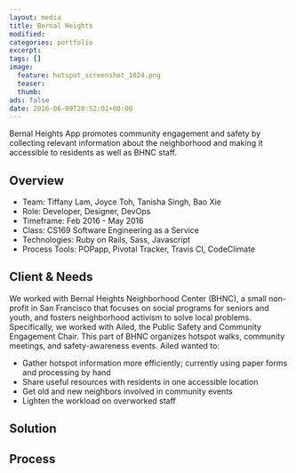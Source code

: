 ```yaml
---
layout: media
title: Bernal Heights
modified:
categories: portfolio
excerpt:
tags: []
image:
  feature: hotspot_screenshot_1024.png
  teaser:
  thumb:
ads: false
date: 2016-06-09T20:52:01+00:00
---
```

Bernal Heights App promotes community engagement and
safety by collecting relevant information about the
neighborhood and making it accessible to residents
as well as BHNC staff.

## Overview

* Team: Tiffany Lam, Joyce Toh, Tanisha Singh, Bao Xie
* Role: Developer, Designer, DevOps
* Timeframe: Feb 2016 - May 2016
* Class: CS169 Software Engineering as a Service
* Technologies: Ruby on Rails, Sass, Javascript
* Process Tools: POPapp, Pivotal Tracker, Travis CI, CodeClimate

## Client & Needs
We worked with Bernal Heights Neighborhood Center (BHNC), a small non-profit in San Francisco
that focuses on social programs for seniors and youth, and fosters neighborhood
activism to solve local problems. Specifically, we worked with Ailed, the Public Safety and Community
Engagement Chair. This part of BHNC organizes hotspot walks, community meetings, and safety-awareness events.
Ailed wanted to:

* Gather hotspot information more efficiently; currently using paper forms and processing by hand
* Share useful resources with residents in one accessible location
* Get old and new neighbors involved in community events
* Lighten the workload on overworked staff

## Solution

## Process






